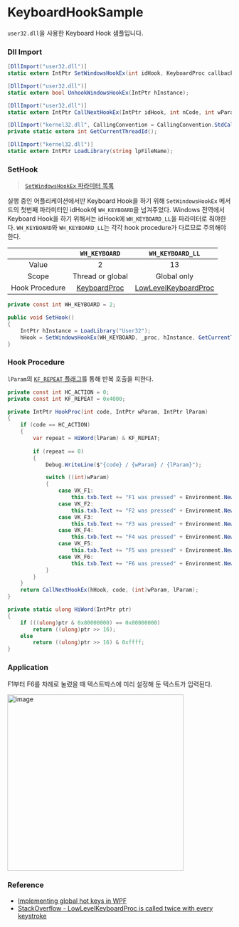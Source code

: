 # KeyboardHookSample
`user32.dll`을 사용한 Keyboard Hook 샘플입니다.


### Dll Import
```csharp
[DllImport("user32.dll")]
static extern IntPtr SetWindowsHookEx(int idHook, KeyboardProc callback, IntPtr hInstance, int threadId);

[DllImport("user32.dll")]
static extern bool UnhookWindowsHookEx(IntPtr hInstance);

[DllImport("user32.dll")]
static extern IntPtr CallNextHookEx(IntPtr idHook, int nCode, int wParam, IntPtr lParam);

[DllImport("kernel32.dll", CallingConvention = CallingConvention.StdCall)]
private static extern int GetCurrentThreadId();

[DllImport("kernel32.dll")]
static extern IntPtr LoadLibrary(string lpFileName);
```

### SetHook
> [`SetWindowsHookEx` 파라미터 목록](https://docs.microsoft.com/ko-kr/windows/win32/api/winuser/nf-winuser-setwindowshookexa?redirectedfrom=MSDN#parameters)

실행 중인 어플리케이션에서만 Keyboard Hook을 하기 위해 `SetWindowsHookEx` 메서드의 첫번째 파라미터인 idHook에 `WH_KEYBOARD`을 넘겨주었다. 
Windows 전역에서 Keyboard Hook을 하기 위해서는 idHook에 `WH_KEYBOARD_LL`을 파라미터로 줘야한다. `WH_KEYBOARD`와 `WH_KEYBOARD_LL`는 각각 hook procedure가 다르므로 주의해야 한다.

||`WH_KEYBOARD`|`WH_KEYBOARD_LL`|
|:---:|:----:|:-----:|
|Value|2|13|
|Scope|Thread or global|Global only|
|Hook Procedure|[KeyboardProc][KeyboardProc]|[LowLevelKeyboardProc][LowLevelKeyboardProc]|

[KeyboardProc]: https://docs.microsoft.com/en-us/previous-versions/windows/desktop/legacy/ms644984(v=vs.85)
[LowLevelKeyboardProc]: https://docs.microsoft.com/en-us/previous-versions/windows/desktop/legacy/ms644985(v=vs.85)

```csharp
private const int WH_KEYBOARD = 2;

public void SetHook()
{
    IntPtr hInstance = LoadLibrary("User32");
    hHook = SetWindowsHookEx(WH_KEYBOARD, _proc, hInstance, GetCurrentThreadId());
}
```

### Hook Procedure
`lParam`의 [`KF_REPEAT` 플래그](https://docs.microsoft.com/en-us/windows/win32/inputdev/about-keyboard-input?redirectedfrom=MSDN#keystroke-message-flags)를 통해 반복 호출을 피한다.

```csharp
private const int HC_ACTION = 0;
private const int KF_REPEAT = 0x4000;

private IntPtr HookProc(int code, IntPtr wParam, IntPtr lParam)
{
    if (code == HC_ACTION)
    {
        var repeat = HiWord(lParam) & KF_REPEAT;
        
        if (repeat == 0)
        {
            Debug.WriteLine($"{code} / {wParam} / {lParam}");

            switch ((int)wParam)
            {
                case VK_F1:
                    this.txb.Text += "F1 was pressed" + Environment.NewLine; break;
                case VK_F2:
                    this.txb.Text += "F2 was pressed" + Environment.NewLine; break;
                case VK_F3:
                    this.txb.Text += "F3 was pressed" + Environment.NewLine; break;
                case VK_F4:
                    this.txb.Text += "F4 was pressed" + Environment.NewLine; break;
                case VK_F5:
                    this.txb.Text += "F5 was pressed" + Environment.NewLine; break;
                case VK_F6:
                    this.txb.Text += "F6 was pressed" + Environment.NewLine; break;
            }
        }
    }
    return CallNextHookEx(hHook, code, (int)wParam, lParam);
}

private static ulong HiWord(IntPtr ptr)
{
    if (((ulong)ptr & 0x80000000) == 0x80000000)
        return ((ulong)ptr >> 16);
    else
        return ((ulong)ptr >> 16) & 0xffff;
}
```

### Application
F1부터 F6를 차례로 눌렀을 때 텍스트박스에 미리 설정해 둔 텍스트가 입력된다.

<img width="396" alt="image" src="https://user-images.githubusercontent.com/74305823/180645499-f165fe04-3bee-417f-8b0f-ba016d49d3cd.png">

### Reference
- [Implementing global hot keys in WPF](https://blog.magnusmontin.net/2015/03/31/implementing-global-hot-keys-in-wpf/)
- [StackOverflow - LowLevelKeyboardProc is called twice with every keystroke](https://stackoverflow.com/questions/51986401/lowlevelkeyboardproc-is-called-twice-with-every-keystroke/51987473#51987473)
